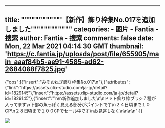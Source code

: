 
---
title: """""""""""'【新作】飾り枠集No.017を追加しました'"""""""""""
categories: 
    - 图片
    - Fantia - 搜索
author: Fantia - 搜索
comments: false
date: Mon, 22 Mar 2021 04:14:30 GMT
thumbnail: 'https://c.fantia.jp/uploads/post/file/655905/main_aaaf84b5-ae91-4585-ad62-2684088f7825.jpg'
---

<div>   
<p>&#123;"ops":[&#123;"insert":"みそおねぎ飾り枠集No.017\n"&#125;,&#123;"attributes":&#123;"link":"https://assets.clip-studio.com/ja-jp/detail?id=1829145"&#125;,"insert":"https://assets.clip-studio.com/ja-jp/detail?id=1829145"&#125;,&#123;"insert":"\n\n新作追加しました\n\nドット飾り枠ブラシ７種が入ってます\n下部の魚っぽく見える部分がポイントです\n２４日頃まで１０CP\n２８日頃まで１００CPでセール中です\nお見逃しなく\n\n\n\n"&#125;]&#125;</p><img src="https://c.fantia.jp/uploads/post/file/655905/main_aaaf84b5-ae91-4585-ad62-2684088f7825.jpg" referrerpolicy="no-referrer">  
</div>
            